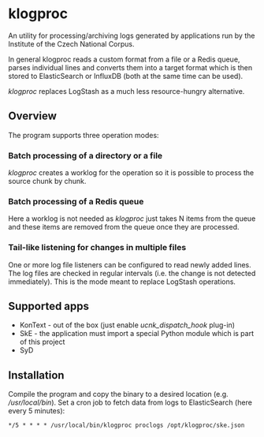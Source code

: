 # klogproc

An utility for processing/archiving logs generated by applications run by
the Institute of the Czech National Corpus.

In general klogproc reads a custom format from a file or a Redis queue, parses
individual lines and converts them into a target format which is then stored to
ElasticSearch or InfluxDB (both at the same time can be used).

*klogproc* replaces LogStash as a much less resource-hungry alternative.

## Overview

The program supports three operation modes:

### Batch processing of a directory or a file

*klogproc* creates a worklog for the operation so it is possible to process the
source chunk by chunk.

### Batch processing of a Redis queue

Here a worklog is not needed as *klogproc* just takes N items from the queue
and these items are removed from the queue once they are processed.

### Tail-like listening for changes in multiple files

One or more log file listeners can be configured to read newly added lines.
The log files are checked in regular intervals (i.e. the change is not detected
immediately). This is the mode meant to replace LogStash operations.



## Supported apps

* KonText - out of the box (just enable *ucnk_dispatch_hook* plug-in)
* SkE - the application must import a special Python module which is part of this project
* SyD

## Installation

Compile the program and copy the binary to a desired location (e.g. */usr/local/bin*).
Set a cron job to fetch data from logs to ElasticSearch (here every 5 minutes):

```
*/5 * * * * /usr/local/bin/klogproc proclogs /opt/klogproc/ske.json
```
